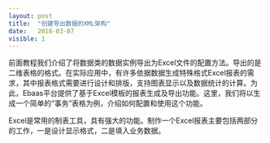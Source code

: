 ```yaml
---
layout: post
title:  "创建导出数据的XML架构"
date:   2018-03-07
visible: 1
---
```


前面教程我们介绍了将数据类的数据实例导出为Excel文件的配置方法。导出的是二维表格的格式。在实际应用中，有许多依据数据生成特殊格式Excel报表的需求，其中报表格式需要进行设计和排版，支持图表显示以及数据统计的计算。为此，Ebaas平台提供了基于Excel模板的报表生成及导出功能。这里，我们将以生成一个简单的“事务”表格为例，介绍如何配置和使用这个功能。

Excel是常用的制表工具，具有强大的功能。制作一个Excel报表主要包括两部分的工作，一是设计显示格式，二是填入业务数据。





